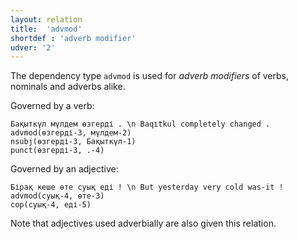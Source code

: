 ```yaml
---
layout: relation
title:  'advmod'
shortdef : 'adverb modifier'
udver: '2'
---
```


The dependency type `advmod` is used for *adverb modifiers* of verbs,
nominals and adverbs alike.

Governed by a verb:

~~~ sdparse
Бақыткүл мүлдем өзгерді . \n Baqıtkul completely changed .
advmod(өзгерді-3, мүлдем-2)
nsubj(өзгерді-3, Бақыткүл-1)
punct(өзгерді-3, .-4)
~~~

Governed by an adjective:

~~~ sdparse
Бірақ кеше өте суық еді ! \n But yesterday very cold was-it !
advmod(суық-4, өте-3)
cop(суық-4, еді-5)
~~~

<!-- noun-->

Note that adjectives used adverbially are also given this relation.
<!-- Interlanguage links updated Ne 5. května 2024, 18:20:37 CEST -->
